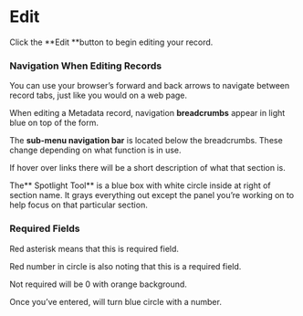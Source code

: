 # Edit

Click the **Edit **button to begin editing your record.

### Navigation When Editing Records

You can use your browser’s forward and back arrows to navigate between record tabs, just like you would on a web page.

When editing a Metadata record, navigation **breadcrumbs** appear in light blue on top of the form.

The **sub-menu navigation bar** is located below the breadcrumbs.  These change depending on what function is in use.

If hover over links there will be a short description of what that section is.

The** Spotlight Tool** is a blue box with white circle inside at right of section name.  It grays everything out except the panel you’re working on to help focus on that particular section.

### Required Fields

Red asterisk means that this is required field.

Red number in circle is also noting that this is a required field.

Not required will be 0 with orange background.

Once you’ve entered, will turn blue circle with a number.

